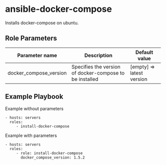ansible-docker-compose
======================

Installs docker-compose on ubuntu.


Role Parameters
---------------

| Parameter name         | Description                                              | Default value             |
|------------------------|----------------------------------------------------------|---------------------------|
| docker_compose_version | Specifies the version of docker-compose to be installed  | [empty] => latest version |

Example Playbook
----------------

Example without parameters

    - hosts: servers
      roles:
         - install-docker-compose

Example with parameters

    - hosts: servers
      roles:
         - role: install-docker-compose
           docker_compose_version: 1.5.2
